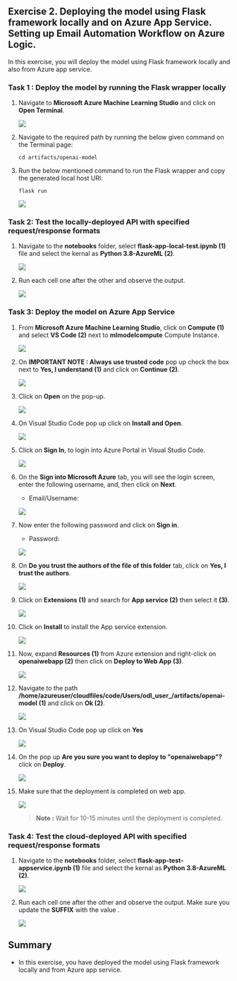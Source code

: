 ## Exercise 2. Deploying the model using Flask framework locally and on Azure App Service. Setting up Email Automation Workflow on Azure Logic.

In this exercise, you will deploy the model using Flask framework locally and also from Azure app service. 

### Task 1 : Deploy the model by running the Flask wrapper locally

    
1. Navigate to **Microsoft Azure Machine Learning Studio** and click on **Open Terminal**.

   ![](Images/terminal.png)
   
1. Navigate to the required path by running the below given command on the Terminal page:

    ```
    cd artifacts/openai-model
    ```
1. Run the below mentioned command to run the Flask wrapper and copy the generated local host URl:

   ```
   flask run
   ```
   ![](Images/localhosturl.png)
   
### Task 2: Test the locally-deployed API with specified request/response formats

1. Navigate to the **notebooks** folder, select **flask-app-local-test.ipynb (1)** file and select the kernal as **Python 3.8-AzureML (2)**.

    ![](Images/testapplocally.png)
    
1. Run each cell one after the other and observe the output. 

   ![](Images/testapplocally1.png)
    
### Task 3: Deploy the model on Azure App Service

1. From **Microsoft Azure Machine Learning Studio**, click on **Compute (1)** and select **VS Code (2)** next to **mlmodelcompute<inject key="DeploymentID" enableCopy="false"/>** Compute Instance.

    ![](Images/vscode.png)

1. On **IMPORTANT NOTE : Always use trusted code** pop up check the box next to **Yes, I understand (1)** and click on **Continue (2)**.

    ![](Images/impnote.png)

1. Click on **Open** on the pop-up.

    ![](Images/open.png)
    
3. On Visual Studio Code pop up click on **Install and Open**.

    ![](Images/installadopen.png)
    
1. Click on **Sign In**, to login into Azure Portal  in Visual Studio Code.

    ![](Images/vscodesignin.png)
    
1. On the **Sign into Microsoft Azure** tab, you will see the login screen, enter the following username, and, then click on **Next**.

   * Email/Username: <inject key="AzureAdUserEmail"></inject>

   ![](https://github.com/CloudLabsAI-Azure/AIW-SAP-on-Azure/raw/main/media/M2-Ex1-portalsignin-1.png?raw=true)

3. Now enter the following password and click on **Sign in**. 

   * Password: <inject key="AzureAdUserPassword"></inject>

   ![](https://github.com/CloudLabsAI-Azure/AIW-SAP-on-Azure/blob/main/media/M2-Ex1-portalsignin-2.png?raw=true)
   

1. On **Do you trust the authors of the file of this folder** tab, click on **Yes, I trust the authors**.

    ![](Images/yesItrust.png)

1. Click on **Extensions (1)** and search for **App service (2)** then select it **(3)**.

    ![](Images/extension.png)
    
1. Click on **Install** to install the App service extension.

    ![](Images/installappservice.png)
    
3. Now, expand **Resources (1)** from Azure extension and right-click on **openaiwebapp<inject key="DeploymentID" enableCopy="false"/> (2)** then click on **Deploy to Web App (3)**.

    ![](Images/deploytowebapp.png)
    
1. Navigate to the path **/home/azureuser/cloudfiles/code/Users/odl_user_<inject key="DeploymentID" enableCopy="false"/>/artifacts/openai-model (1)** and click on **Ok (2)**.

    ![](Images/openaifolder.png)
    
1. On Visual Studio Code pop up click on **Yes**

    ![](Images/vscodeyess.png)
    
1. On the pop up **Are you sure you want to deploy to "openaiwebapp<inject key="DeploymentID" enableCopy="false"/>"?** click on **Deploy**.

    ![](Images/Openai1.1.png)

   
1. Make sure that the deployment is completed on web app.
   
   ![](Images/openaiwebdeployment.png)
   
   > **Note :** Wait for 10-15 minutes until the deployment is completed.
   
### Task 4: Test the cloud-deployed API with specified request/response formats

1. Navigate to the **notebooks** folder, select **flask-app-test-appservice.ipynb (1)** file and select the kernal as **Python 3.8-AzureML (2)**.

   ![](/Images/testappservice.png)
    
1. Run each cell one after the other and observe the output. Make sure you update the **SUFFIX** with the value **<inject key="DeploymentID" enableCopy="false"/>**.

   ![](Images/webapptest1.png)


 ## Summary

* In this exercise, you have deployed the model using Flask framework locally and from Azure app service. 


